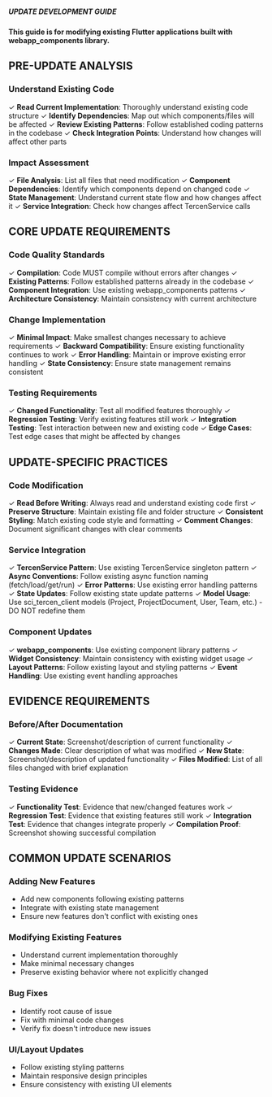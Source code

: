 ##### UPDATE DEVELOPMENT GUIDE

**This guide is for modifying existing Flutter applications built with webapp_components library.**

## **PRE-UPDATE ANALYSIS**

### **Understand Existing Code**
✓ **Read Current Implementation**: Thoroughly understand existing code structure
✓ **Identify Dependencies**: Map out which components/files will be affected
✓ **Review Existing Patterns**: Follow established coding patterns in the codebase
✓ **Check Integration Points**: Understand how changes will affect other parts

### **Impact Assessment**
✓ **File Analysis**: List all files that need modification
✓ **Component Dependencies**: Identify which components depend on changed code
✓ **State Management**: Understand current state flow and how changes affect it
✓ **Service Integration**: Check how changes affect TercenService calls

## **CORE UPDATE REQUIREMENTS**

### **Code Quality Standards**
✓ **Compilation**: Code MUST compile without errors after changes
✓ **Existing Patterns**: Follow established patterns already in the codebase
✓ **Component Integration**: Use existing webapp_components patterns
✓ **Architecture Consistency**: Maintain consistency with current architecture

### **Change Implementation**
✓ **Minimal Impact**: Make smallest changes necessary to achieve requirements
✓ **Backward Compatibility**: Ensure existing functionality continues to work
✓ **Error Handling**: Maintain or improve existing error handling
✓ **State Consistency**: Ensure state management remains consistent

### **Testing Requirements**
✓ **Changed Functionality**: Test all modified features thoroughly
✓ **Regression Testing**: Verify existing features still work
✓ **Integration Testing**: Test interaction between new and existing code
✓ **Edge Cases**: Test edge cases that might be affected by changes

## **UPDATE-SPECIFIC PRACTICES**

### **Code Modification**
✓ **Read Before Writing**: Always read and understand existing code first
✓ **Preserve Structure**: Maintain existing file and folder structure
✓ **Consistent Styling**: Match existing code style and formatting
✓ **Comment Changes**: Document significant changes with clear comments

### **Service Integration**
✓ **TercenService Pattern**: Use existing TercenService singleton pattern
✓ **Async Conventions**: Follow existing async function naming (fetch/load/get/run)
✓ **Error Patterns**: Use existing error handling patterns
✓ **State Updates**: Follow existing state update patterns
✓ **Model Usage**: Use sci_tercen_client models (Project, ProjectDocument, User, Team, etc.) - DO NOT redefine them

### **Component Updates**
✓ **webapp_components**: Use existing component library patterns
✓ **Widget Consistency**: Maintain consistency with existing widget usage
✓ **Layout Patterns**: Follow existing layout and styling patterns
✓ **Event Handling**: Use existing event handling approaches

## **EVIDENCE REQUIREMENTS**

### **Before/After Documentation**
✓ **Current State**: Screenshot/description of current functionality
✓ **Changes Made**: Clear description of what was modified
✓ **New State**: Screenshot/description of updated functionality
✓ **Files Modified**: List of all files changed with brief explanation

### **Testing Evidence**
✓ **Functionality Test**: Evidence that new/changed features work
✓ **Regression Test**: Evidence that existing features still work
✓ **Integration Test**: Evidence that changes integrate properly
✓ **Compilation Proof**: Screenshot showing successful compilation

## **COMMON UPDATE SCENARIOS**

### **Adding New Features**
- Add new components following existing patterns
- Integrate with existing state management
- Ensure new features don't conflict with existing ones

### **Modifying Existing Features**
- Understand current implementation thoroughly
- Make minimal necessary changes
- Preserve existing behavior where not explicitly changed

### **Bug Fixes**
- Identify root cause of issue
- Fix with minimal code changes
- Verify fix doesn't introduce new issues

### **UI/Layout Updates**
- Follow existing styling patterns
- Maintain responsive design principles
- Ensure consistency with existing UI elements